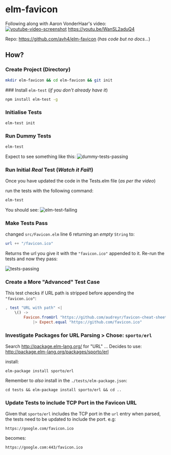 # elm-favicon
Following along with Aaron VonderHaar's video:
[![youtube-video-screenshot](https://user-images.githubusercontent.com/194400/31855007-dd719050-b699-11e7-9bd4-180ca21e4b67.png)](https://youtu.be/WanSL2aduQ4 "click to play!")
https://youtu.be/WanSL2aduQ4

Repo: https://github.com/avh4/elm-favicon (_has code but no docs..._)


## How?

### Create Project (Directory)

```sh
mkdir elm-favicon && cd elm-favicon && git init
```


### Install `elm-test` (_if you don't already have it_)

```sh
npm install elm-test -g
```

### Initialise Tests

```sh
elm-test init
```

### Run Dummy Tests

```sh
elm-test
```
Expect to see something like this:
![dummy-tests-passing](https://user-images.githubusercontent.com/194400/31855167-fdf623f6-b69c-11e7-88de-e21a711db360.png)

### Run Initial _Real_ Test (_Watch it Fail_!)

Once you have updated the code in the Tests.elm file (_as per the video_)

run the tests with the following command:
```sh
elm-test
```

You should see:
![elm-test-failing](https://user-images.githubusercontent.com/194400/31855391-475ab912-b6a2-11e7-8c50-574728fe89cf.png)


### Make Tests Pass

changed `src/Favicon.elm` line 6 returning an _empty_ `String` to:
```elm
url ++ "/favicon.ico"
```
Returns the url you give it with the `"favicon.ico"` appended to it.
Re-run the tests and now they pass:

![tests-passing](https://user-images.githubusercontent.com/194400/31855430-16d37eea-b6a3-11e7-8d11-0a2b51286739.png)


### Create a More "Advanced" Test Case

This test checks if URL path is stripped before appending the `"favicon.ico"`:

```elm
, test "URL with path" <|
    \() ->
        Favicon.fromUrl "https://github.com/audreyr/favicon-cheat-sheet"
            |> Expect.equal "https://github.com/favicon.ico"
```


### Investigate Packages for URL Parsing > Chose: `sporto/erl`

Search http://package.elm-lang.org/ for "URL" ...
Decides to use: http://package.elm-lang.org/packages/sporto/erl

install:
```
elm-package install sporto/erl
```

Remember to _also_ install in the `./tests/elm-package.json`:
```
cd tests && elm-package install sporto/erl && cd ..
```

### Update Tests to include TCP Port in the Favicon URL

Given that `sporto/erl` includes the TCP port in the `url` entry when parsed,
the tests need to be updated to include the port. e.g:
```
https://google.com/favicon.ico
```
becomes:
```
https://google.com:443/favicon.ico
```
